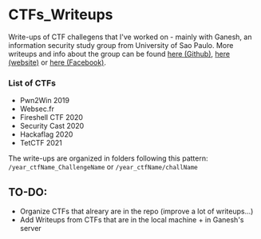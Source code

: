 # CTFs_Writeups
Write-ups of CTF challegens that I've worked on - mainly with Ganesh, an information security study group from University of Sao Paulo. More writeups and info about the group can be found [here (Github)](https://github.com/GANESH-ICMC), [here (website)](http://ganesh.icmc.usp.br/) or [here (Facebook)](https://www.facebook.com/ganeshICMC/).

### List of CTFs
- Pwn2Win 2019
- Websec.fr 
- Fireshell CTF 2020
- Security Cast 2020
- Hackaflag 2020
- TetCTF 2021

The write-ups are organized in folders following this pattern: `/year_ctfName_ChallengeName` or `/year_ctfName/challName`

## TO-DO:
- Organize CTFs that alreary are in the repo (improve a lot of writeups...)
- Add Writeups from CTFs that are in the local machine + in Ganesh's server